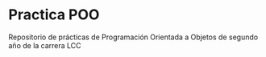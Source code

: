 # Practica POO
Repositorio de prácticas de Programación Orientada a Objetos de segundo año de la carrera LCC
